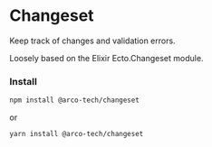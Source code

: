 # Changeset

Keep track of changes and validation errors.

Loosely based on the Elixir Ecto.Changeset module.

### Install

```bash
npm install @arco-tech/changeset
```

or

```bash
yarn install @arco-tech/changeset
```
